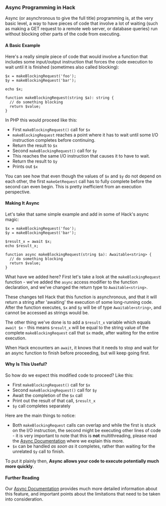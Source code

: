 ### Async Programming in Hack

Async (or asynchronous to give the full title) programming is, at the very basic level, a way to have pieces of code that involve a lot of waiting (such as making a GET request to a remote web server, or database queries) run without blocking other parts of the code from executing. 

#### A Basic Example

Here's a really simple piece of code that would involve a function that includes some input/output instruction that forces the code execution to wait until it is finished (sometimes also called blocking):

```
$x = makeBlockingRequest('foo');
$y = makeBlockingRequest('bar');

echo $x;

function makeBlockingRequest(string $a): string {
  // do something blocking
  return $value;
}

```

In PHP this would proceed like this:

* First `makeBlockingRequest()` call for `$x`
* `makeBlockingRequest` reaches a point where it has to wait until some I/O instruction completes before continuing. 
* Return the result to `$x`
* Second `makeBlockingRequest()` call for `$y`
* This reaches the same I/O instruction that causes it to have to wait.  
* Return the result to `$y`
* Prints out `$x`

You can see how that even though the values of `$x` and `$y` do not depend on each other, the first `makeGetRequest` call has to fully complete before the second can even begin. This is pretty inefficient from an execution perspective. 

#### Making It Async

Let's take that same simple example and add in some of Hack's async magic:

```
$x = makeBlockingRequest('foo');
$y = makeBlockingRequest('bar');

$result_x = await $x;
echo $result_x;

function async makeBlockingRequest(string $a): Awaitable<string> {
  // do something blocking
  return $value;
}

```

What have we added here? First let's take a look at the `makeBlockingRequest` function - we've added the `async` access modifier to the function declaration, and we've changed the return type to `Awaitable<string>`. 

These changes tell Hack that this function is asynchronous, and that it will return a string after 'awaiting' the execution of some long-running code. After the function executes, `$x` and `$y` will be of type `Awaitable<string>`, and cannot be accessed as strings would be.

The other thing we've done is to add a `$result_x` variable which equals `await $x` - this means `$result_x` will be equal to the string value of the complete `makeBlockingRequest` call that `$x` made, after waiting for the entire execution. 

When Hack encounters an `await`, it knows that it needs to stop and wait for an async function to finish before proceeding, but will keep going first. 

#### Why Is This Useful?

So how do we expect this modified code to proceed? Like this:

* First `makeBlockingRequest()` call for `$x`
* Second `makeBlockingRequest()` call for `$y`
* Await the completion of the `$x` call
* Print out the result of that call, `$result_x`
* `$y` call completes separately

Here are the main things to notice:

* Both `makeBlockingRequest` calls can overlap and while the first is stuck on the I/O instruction, the second might be executing other lines of code - it is very important to note that this is **not** multithreading, please read the [Async Documentation](../async/introduction.md) where we explain this more.
* `$x` can be handled *as soon as* it completes, rather than waiting for the unrelated `$y` call to finish.

To put it plainly then, **Async allows your code to execute potentially much more quickly**.

#### Further Reading

Our [Async Documentation](../async/introduction.md) provides much more detailed information about this feature, and important points about the limitations that need to be taken into consideration.